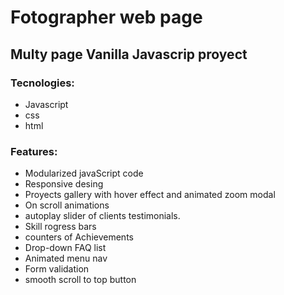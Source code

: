 # Fotographer web page
## Multy page Vanilla Javascrip proyect

### Tecnologies:
+ Javascript  
+ css  
+ html  

### Features:
+ Modularized javaScript code  
+ Responsive desing  
+ Proyects gallery with hover effect and animated zoom modal  
+ On scroll animations  
+ autoplay slider of clients testimonials.
+ Skill rogress bars  
+ counters of Achievements 
+ Drop-down FAQ list  
+ Animated menu nav  
+ Form validation  
+ smooth scroll to top button
